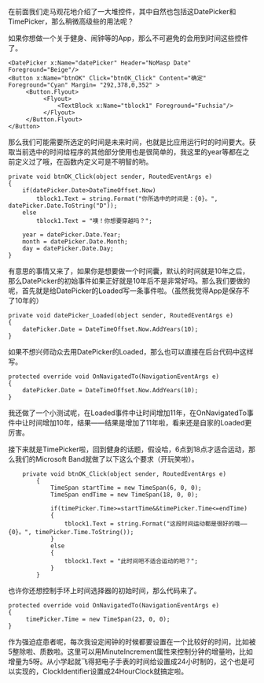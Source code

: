 在前面我们走马观花地介绍了一大堆控件，其中自然也包括这DatePicker和TimePicker，那么稍微高级些的用法呢？

如果你想做一个关于健身、闹钟等的App，那么不可避免的会用到时间这些控件了。

```
<DatePicker x:Name="datePicker" Header="NoMasp Date" Foreground="Beige"/>          
<Button x:Name="btnOK" Click="btnOK_Click" Content="确定" Foreground="Cyan" Margin= "292,378,0,352" >
     <Button.Flyout>
          <Flyout>
              <TextBlock x:Name="tblock1" Foreground="Fuchsia"/>
          </Flyout>
     </Button.Flyout>
</Button>
```

那么我们可能需要所选定的时间是未来时间，也就是比应用运行时的时间要大。获取当前选中的时间给程序的其他部分使用也是很简单的，我这里的year等都在之前定义过了哦，在函数内定义可是不明智的哟。

```
private void btnOK_Click(object sender, RoutedEventArgs e)
{
	if(datePicker.Date>DateTimeOffset.Now)
        tblock1.Text = string.Format("你所选中的时间是：{0}。", datePicker.Date.ToString("D"));
    else
        tblock1.Text = "噢！你想要穿越吗？";
    
	year = datePicker.Date.Year;
	month = datePicker.Date.Month;
	day = datePicker.Date.Day;   
}        
```

有意思的事情又来了，如果你是想要做一个时间囊，默认的时间就是10年之后，那么DatePicker的初始事件如果正好就是10年后不是非常好吗。那么我们要做的呢，首先就是给DatePicker的Loaded写一条事件啦。（虽然我觉得App是保存不了10年的）

```
private void datePicker_Loaded(object sender, RoutedEventArgs e)
{
    datePicker.Date = DateTimeOffset.Now.AddYears(10);
}
```

如果不想兴师动众去用DatePicker的Loaded，那么也可以直接在后台代码中这样写。

```
protected override void OnNavigatedTo(NavigationEventArgs e)
{
    datePicker.Date = DateTimeOffset.Now.AddYears(10);
}
```
我还做了一个小测试呢，在Loaded事件中让时间增加11年，在OnNavigatedTo事件中让时间增加10年，结果——结果是增加了11年啦，看来还是自家的Loaded更厉害。

接下来就是TimePicker啦，回到健身的话题，假设哈，6点到18点才适合运动，那么我们的Microsoft Band就做了以下这么个要求（开玩笑啦）。

```
    private void btnOK_Click(object sender, RoutedEventArgs e)
        {
            TimeSpan startTime = new TimeSpan(6, 0, 0);
            TimeSpan endTime = new TimeSpan(18, 0, 0);

            if(timePicker.Time>=startTime&&timePicker.Time<=endTime)
            {
                tblock1.Text = string.Format("这段时间运动都是很好的哦——{0}。", timePicker.Time.ToString());
            }
            else
            {
                tblock1.Text = "此时间吧不适合运动的吧？";
            }       
        }        
```
也许你还想控制手环上时间选择器的初始时间，那么代码来了。

```
protected override void OnNavigatedTo(NavigationEventArgs e)
{                                              
     timePicker.Time = new TimeSpan(23, 0, 0);
}
```

作为强迫症患者呢，每次我设定闹钟的时候都要设置在一个比较好的时间，比如被5整除啦、质数啦。这里可以用MinuteIncrement属性来控制分钟的增量哟，比如增量为5呀。从小学起就飞得把电子手表的时间给设置成24小时制的，这个也是可以实现的，ClockIdentifier设置成24HourClock就搞定啦。